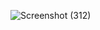 ![Screenshot (312)](https://user-images.githubusercontent.com/109412506/222112556-9c61f2c8-d89f-4f8f-9979-08203261cd8a.png)
